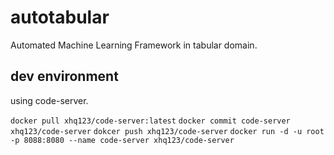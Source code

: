 # autotabular
Automated Machine Learning Framework in tabular domain.

## dev environment
using code-server.

`docker pull xhq123/code-server:latest`
`docker commit code-server xhq123/code-server`
`dokcer push xhq123/code-server`
`docker run -d -u root -p 8088:8080 --name code-server xhq123/code-server`
